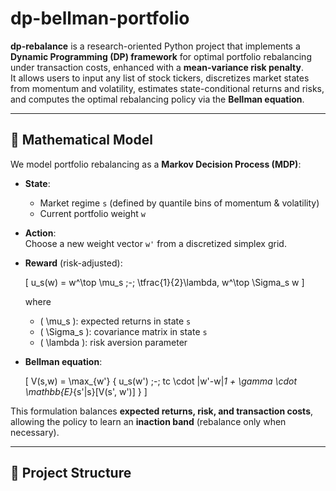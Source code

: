 # dp-bellman-portfolio

**dp-rebalance** is a research-oriented Python project that implements a **Dynamic Programming (DP) framework** for optimal portfolio rebalancing under transaction costs, enhanced with a **mean-variance risk penalty**.  
It allows users to input any list of stock tickers, discretizes market states from momentum and volatility, estimates state-conditional returns and risks, and computes the optimal rebalancing policy via the **Bellman equation**.

---

## 🔎 Mathematical Model

We model portfolio rebalancing as a **Markov Decision Process (MDP)**:

- **State**:  
  - Market regime `s` (defined by quantile bins of momentum & volatility)  
  - Current portfolio weight `w`  

- **Action**:  
  Choose a new weight vector `w'` from a discretized simplex grid.  

- **Reward** (risk-adjusted):  

  \[
  u_s(w) = w^\top \mu_s \;-\; \tfrac{1}{2}\lambda\, w^\top \Sigma_s w
  \]

  where  
  - \( \mu_s \): expected returns in state `s`  
  - \( \Sigma_s \): covariance matrix in state `s`  
  - \( \lambda \): risk aversion parameter  

- **Bellman equation**:  

  \[
  V(s,w) = \max_{w'} \{ u_s(w') \;-\; tc \cdot \|w'-w\|_1 + \gamma \cdot \mathbb{E}_{s'|s}[V(s', w')] \}
  \]

This formulation balances **expected returns, risk, and transaction costs**, allowing the policy to learn an **inaction band** (rebalance only when necessary).

---

## 📂 Project Structure

